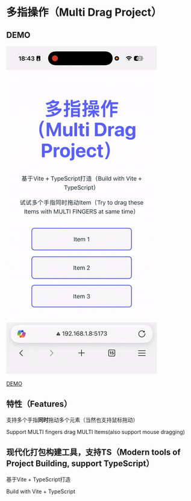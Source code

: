 # 多指操作（Multi Drag Project）

## DEMO

![DEMO](./src/assets/demo.gif)

[DEMO](https://systemui-js.github.io/multi-drag/)

## 特性（Features）

支持多个手指**同时**拖动多个元素（当然也支持鼠标拖动）

Support MULTI fingers drag MULTI Items(also support mouse dragging)

## 现代化打包构建工具，支持TS（Modern tools of Project Building, support TypeScript）

基于Vite + TypeScript打造

Build with Vite + TypeScript

